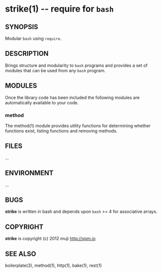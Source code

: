 strike(1) -- require for `bash`
=============================================

## SYNOPSIS

Modular `bash` using `require`.

## DESCRIPTION

Brings structure and modularity to `bash` programs and provides a set of modules that can be used from any `bash` program.

## MODULES

Once the library code has been included the following modules are automatically available to your code.

### method

The method(1) module provides utility functions for determining whether functions exist, listing functions and removing methods.

## FILES

...

## ENVIRONMENT

...

## BUGS

**strike** is written in bash and depends upon `bash` >= 4 for associative arrays.

## COPYRIGHT

**strike** is copyright (c) 2012 muji <http://xpm.io>

## SEE ALSO

boilerplate(3), method(1), http(1), bake(1), rest(1)

[SYNOPSIS]: #SYNOPSIS "SYNOPSIS"
[DESCRIPTION]: #DESCRIPTION "DESCRIPTION"
[MODULES]: #MODULES "MODULES"
[method]: #method "method"
[FILES]: #FILES "FILES"
[ENVIRONMENT]: #ENVIRONMENT "ENVIRONMENT"
[BUGS]: #BUGS "BUGS"
[COPYRIGHT]: #COPYRIGHT "COPYRIGHT"
[SEE ALSO]: #SEE-ALSO "SEE ALSO"


[strike(1)]: 	strike.1.html
[boilerplate(3)]: boilerplate.3.html
[require(3)]: 	require.3.html
[method(3)]: 	method.3.html
[http(1)]: 	http.1.html
[bake(1)]: 	bake.1.html
[rest(1)]: 	rest.1.html
[curl(1)]: 	http://man.cx/curl(1).html
[manpages(5)]: 	http://developer.apple.com/mac/library/documentation/Darwin/Reference/ManPages/man5/manpages.5.html.html
[bake(1)]: bake.1.html
[boilerplate(1)]: boilerplate.1.html
[http(1)]: http.1.html
[rest(1)]: rest.1.html
[strike(1)]: strike.1.html
